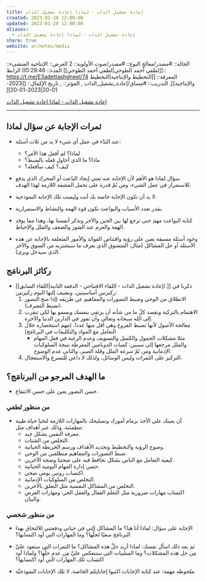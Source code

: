 ```yaml
---
title: إعادة تشغيل الذات - لماذا إعادة تشغيل الذات
created: 2023-01-20 12:00:00
updated: 2023-01-20 12:00:00
aliases:
  - إعادة تشغيل الذات - لماذا إعادة تشغيل الذات
share: true
website: ar/notes/media
---
```


الحالة:: #مصدر/معالج
النوع:: #مصدر/صوت
اﻷولوية:: 2
الغرض:: الإنتاجية
المنشيء:: [[لطفي أحمد الطوخي|لطفي أحمد الطوخي]]
المدة:: 00:29:46
الرابط:: <https://t.me/E3adettashgheel/74>
المعرفة:: [[التخطيط واﻹنتاجية|التخطيط واﻹنتاجية]],
التدريب:: #مساق/إعادة_تشغيل_الذات ,
المؤثر:: ,
تاريخ اﻹكمال:: [[2023-01-20|2023-01-20]]

[إعادة تشغيل الذات - لماذا إعادة تشغيل الذات](https://t.me/E3adettashgheel/74)

---

## ثمرات اﻹجابة عن سؤال لماذا

- عند البَدْء في عمل أي شيء لا بد من ثلاث أسئلة:

  - لماذا؟ لم أفعل هذا اﻷمر؟
  - ماذا؟ ما الذي أحاول فعله بالضبط؟
  - كيف؟ كيف سأفعله؟

- سؤال لماذا هو الأهم لأن اﻹجابة عنه تعني إيجاد الباعث أو المحرك الذي يدفع للاستمرار في عمل الشيء، ومن ثَمّ قدرة على تحمل المشقة اللازمة لهذا الهدف.

- لا بد أن تكون الإجابة خاصة بك أنت وليست تلك الإجابة النموذجية.

- بقدر تعدد الأسباب والبواعث تكون قوة الهمة والنشاط والاستمرارية.

- كتابة البواعث مهم حتى نرجع لها بين الحين والآخر ونذكر أنفسنا بها، وهذا مما يوقد الهمة والعزم عند الفتور والضعف والملل واﻹحباط.

- وجود أسئلة مسبقة يعين على رؤية واقتناص الفوائد والأمور المتعلقة باﻹجابة عن هذه اﻷسئلة أو حل المشاكل (مثال: المتسوق الذي يعرف ما سيشتريه من السوق والآخر الذي سيدخل ويرى).

## ركائز البرنامَج

- ذكرنا في [[./إعادة تشغيل الذات - اللقاء الافتتاحي - الدفعة الثانية|اللقاء السابق]] ركيزتين أساسيتين، ونضيف إليها اليوم ركيزتين:
  1. الانطلاق من الوحي وضبط التصورات والمفاهيم عن طريقه (إذا صح التصور انضبط التصرف).
  2. الاهتمام بالتزكية ونقصد كلُ ما من شأنه أن يرتقي بنفسك ويسمو بها لكي تتقرب إلى الله سبحانه وتعالى وأن تفوز في الدارين الدنيا والآخرة.
  3. معالجة الأصول ﻷنها تضبط الفروع وهي أقل منها عددا. (مهم استحضاره خلال التعامل مع المواد والتكليفات في البرنامَج)
     - مثلا مشكلات الخمول والكسل والتسويف وعدم الرغبة في فعل المهام والملل مرجعها إلى سببين: كميات الدوبامين المفرطة نتيجة السلوكيات الإدمانية ومن ثَمّ سرعة الملل وقلة الصبر، والثاني عدم الوضوح.
  4. التركيز على الثمرات وليس الوسائل، ولذلك لا داعي للتسرع والاستعجال.

## ما الهدف المرجو من البرنامَج؟

- حسن التصور يعين على حسن الانتفاع.

### من منظور لطفي

- أن يعينك على الأخذ بزمام أمورك وتسليحك بالمهارات اللازمة لتحيا حياة طيبة مطمئنة، وذلك عبر أهداف مثل:
  - معرفة النفس بشكل جيد.
  - التخلص من الشتات.
  - وضوح الرؤية والتخطيط وتحديد الأهداف ورسم الخريطة الحياتية.
  - ضبط التصورات والمفاهيم منطلقين من الوحي.
  - كيفية التعامل مع الناس بشكل نحافظ فيه على صحتنا وصحة الآخرين.
  - حسن إدارة المهام اليومية الحياتية.
  - اكتساب روتين يومي صحي.
  - التخلص من السلوكيات الإدمانية.
  - التخلص من المشاكل النفسية مثل التعلق بالآخرين.
  - اكتساب مهارات ضرورية مثل التعلم الفعال والعمل الحر، ومهارات العرض والبيان.

### من منظور شخصي

- الإجابة على سؤال: لماذا أنا هنا؟ ما المشاكل التي في حياتي ودفعتني للالتحاق بهذا البرنامَج سعيًا لحلِّها؟ وما المهارات التي أود اكتسابها؟

- ثم بعد ذلك اسأل نفسك: لماذا أريد حلَّ هذه المشاكل؟ ما الثمرات التي ستعود عليَّ مِن حل هذه المشكلات؟ وما السلبيات التي ستنعكس عليَّ مِن عدمِ حلِّها؟ ولماذا أود اكتساب تلك المهارات التي أود اكتسابها؟

- ملحوظة مهمة: عند كتابة الإجابات اكتبوا إجاباتِكم الخاصة، لا تلك الإجابات النموذجيَّة.

